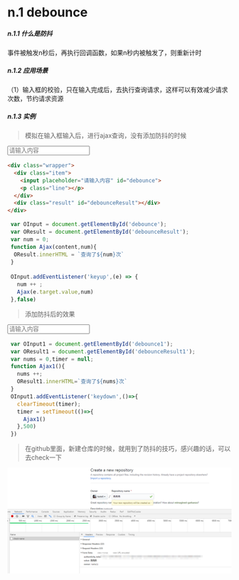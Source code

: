 <link rel="stylesheet"  href="../assets/common.css">

# n.1 debounce

##### n.1.1 什么是防抖
事件被触发n秒后，再执行回调函数，如果n秒内被触发了，则重新计时

##### n.1.2 应用场景

（1）输入框的校验，只在输入完成后，去执行查询请求，这样可以有效减少请求次数，节约请求资源

##### n.1.3 实例
>模拟在输入框输入后，进行ajax查询，没有添加防抖的时候

<div class="wrapper">
  <div class="item">
    <input placeholder="请输入内容" id="debounce">
    <p class="line"></p>
  </div>
  <div class="result" id="debounceResult"></div>
</div>

<script type="text/javascript">
 var OInput = document.getElementById('debounce');
 var OResult = document.getElementById('debounceResult');
 var num = 0;
 function Ajax(content,num){
  OResult.innerHTML = `查询了${num}次`
 }

 OInput.addEventListener('keyup',(e) => {
   num ++ ;
   Ajax(e.target.value,num)
 },false)
</script>

```html
<div class="wrapper">
  <div class="item">
    <input placeholder="请输入内容" id="debounce">
    <p class="line"></p>
  </div>
  <div class="result" id="debounceResult"></div>
</div>
```
```js
 var OInput = document.getElementById('debounce');
 var OResult = document.getElementById('debounceResult');
 var num = 0;
 function Ajax(content,num){
  OResult.innerHTML = `查询了${num}次`
 }

 OInput.addEventListener('keyup',(e) => {
   num ++ ;
   Ajax(e.target.value,num)
 },false)
```

>添加防抖后的效果

<div class="wrapper">
  <div class="item">
    <input placeholder="请输入内容" id="debounce1">
    <p class="line"></p>
  </div>
  <div class="result" id="debounceResult1"></div>
</div>

<script type="text/javascript">
 var OInput1 = document.getElementById("debounce1");
 var OResult1 = document.getElementById('debounceResult1');
 var nums = 0,timer = null;
 function Ajax1(){
   nums ++;
   OResult1.innerHTML=`查询了${nums}次`
 }
 OInput1.addEventListener('keydown',()=>{
   clearTimeout(timer);
   timer = setTimeout(()=>{
     Ajax1()
   },500)
 })
</script>

```js
 var OInput1 = document.getElementById('debounce1');
 var OResult1 = document.getElementById('debounceResult1');
 var nums = 0,timer = null;
 function Ajax1(){
   nums ++;
   OResult1.innerHTML=`查询了${nums}次`
 }
 OInput1.addEventListener('keydown',()=>{
   clearTimeout(timer);
   timer = setTimeout(()=>{
     Ajax1()
   },500)
 })
```

>在github里面，新建仓库的时候，就用到了防抖的技巧，感兴趣的话，可以去check一下

![avatar](/images/eg01.png)
